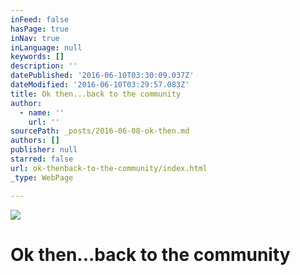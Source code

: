 ```yaml
---
inFeed: false
hasPage: true
inNav: true
inLanguage: null
keywords: []
description: ''
datePublished: '2016-06-10T03:30:09.037Z'
dateModified: '2016-06-10T03:29:57.083Z'
title: Ok then...back to the community
author:
  - name: ''
    url: ''
sourcePath: _posts/2016-06-08-ok-then.md
authors: []
publisher: null
starred: false
url: ok-thenback-to-the-community/index.html
_type: WebPage

---
```

![](https://the-grid-user-content.s3-us-west-2.amazonaws.com/e9df6cb2-8fbf-4010-8f2e-8550b4e66aa4.jpg)

# Ok then...back to the community